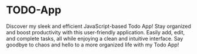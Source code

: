 # TODO-App
Discover my sleek and efficient JavaScript-based Todo App! Stay organized and boost productivity with this user-friendly application. Easily add, edit, and complete tasks, all while enjoying a clean and intuitive interface. Say goodbye to chaos and hello to a more organized life with my Todo App!
